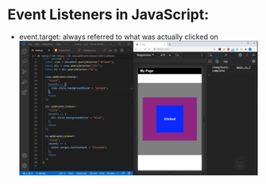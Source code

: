 # Event Listeners in JavaScript:

- event.target: always referred to what was actually clicked on
![event.target](image.png)